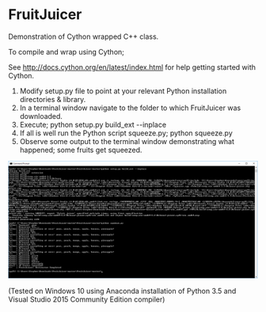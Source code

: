 # FruitJuicer
Demonstration of Cython wrapped C++ class. 

To compile and wrap using Cython;

See http://docs.cython.org/en/latest/index.html for help getting started with Cython.

1. Modify setup.py file to point at your relevant Python installation directories & library.
2. In a terminal window navigate to the folder to which FruitJuicer was downloaded.
3. Execute; python setup.py build_ext --inplace
4. If all is well run the Python script squeeze.py; python squeeze.py
5. Observe some output to the terminal window demonstrating what happened; some fruits get squeezed.

![console_output](https://github.com/Formulator/FruitJuicer/blob/master/fruitjuicer.png)

(Tested on Windows 10 using Anaconda installation of Python 3.5 and Visual Studio 2015 Community Edition compiler)


